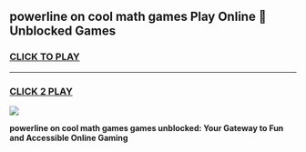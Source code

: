 
## powerline on cool math games Play Online 👋 Unblocked Games
<h3>
<a href="https://news.freeplayer.one?title=powerline_on_cool_math_games&ref=17CMG">CLICK TO PLAY</a></h3>
<hr>

<h3>
<a href="https://news.freeplayer.one?title=powerline_on_cool_math_games&ref=17CMG">CLICK 2 PLAY</a>
  
</h3>

<a href="https://news.freeplayer.one?title=powerline_on_cool_math_games&ref=17CMG/"><img src="https://clearcache.store/games.png"></a>


**powerline on cool math games games unblocked: Your Gateway to Fun and Accessible Online Gaming**

